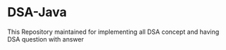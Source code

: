 # DSA-Java
This Repository maintained for implementing all DSA concept and having DSA question with answer
